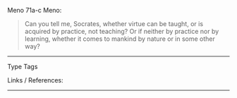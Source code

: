 Meno 71a-c Meno: 

> Can you tell me, Socrates, whether virtue can be taught, or is acquired by practice, not teaching? Or if neither by practice nor by learning, whether it comes to mankind by nature or in some other way?



---
Type 
Tags 

Links / References:


---